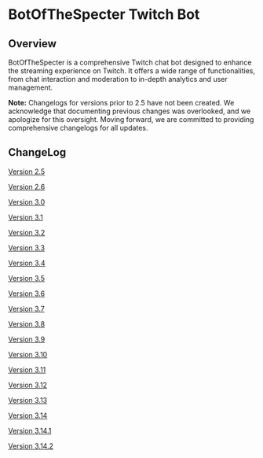 # BotOfTheSpecter Twitch Bot

## Overview
BotOfTheSpecter is a comprehensive Twitch chat bot designed to enhance the streaming experience on Twitch. It offers a wide range of functionalities, from chat interaction and moderation to in-depth analytics and user management.

**Note:** Changelogs for versions prior to 2.5 have not been created. We acknowledge that documenting previous changes was overlooked, and we apologize for this oversight. Moving forward, we are committed to providing comprehensive changelogs for all updates.

## ChangeLog
[Version 2.5](2.5.md)

[Version 2.6](2.6.md)

[Version 3.0](3.0.md)

[Version 3.1](3.1.md)

[Version 3.2](3.2.md)

[Version 3.3](3.3.md)

[Version 3.4](3.4.md)

[Version 3.5](3.5.md)

[Version 3.6](3.6.md)

[Version 3.7](3.7.md)

[Version 3.8](3.8.md)

[Version 3.9](3.9.md)

[Version 3.10](3.10.md)

[Version 3.11](3.11.md)

[Version 3.12](3.12.md)

[Version 3.13](3.13.md)

[Version 3.14](3.14.md)

[Version 3.14.1](3.14.1.md)

[Version 3.14.2](3.14.2.md)
